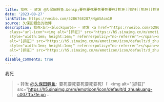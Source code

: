 ```yaml
---
title: 我死 - 转发 @久保田鲤鱼:&ensp;要死要死要死要死要死[抓狂][抓狂][抓狂][抓狂][抓狂][抓狂] [图片]
date: '2023-08-27'
linkTitle: https://weibo.com/5286768287/NgASAcm1R
source: 久保田鲤鱼的微博
description: 我死<br><blockquote> - 转发 <a href="https://weibo.com/5286768287" target="_blank">@久保田鲤鱼</a>: 要死要死要死要死要死<span
  class="url-icon"><img alt="[抓狂]" src="https://h5.sinaimg.cn/m/emoticon/icon/default/d_zhuakuang-c007ffb7fe.png"
  style="width:1em; height:1em;" referrerpolicy="no-referrer"></span><span class="url-icon"><img
  alt="[抓狂]" src="https://h5.sinaimg.cn/m/emoticon/icon/default/d_zhuakuang-c007ffb7fe.png"
  style="width:1em; height:1em;" referrerpolicy="no-referrer"></span><span class="url-icon"><img
  alt="[抓狂]" src="https://h5.sinaimg.cn/m/emoticon/icon/default/d_zhuakuang-c007ffb7fe.pn
  ...
disable_comments: true
---
```

我死<br><blockquote> - 转发 <a href="https://weibo.com/5286768287" target="_blank">@久保田鲤鱼</a>: 要死要死要死要死要死<span class="url-icon"><img alt="[抓狂]" src="https://h5.sinaimg.cn/m/emoticon/icon/default/d_zhuakuang-c007ffb7fe.png" style="width:1em; height:1em;" referrerpolicy="no-referrer"></span><span class="url-icon"><img alt="[抓狂]" src="https://h5.sinaimg.cn/m/emoticon/icon/default/d_zhuakuang-c007ffb7fe.png" style="width:1em; height:1em;" referrerpolicy="no-referrer"></span><span class="url-icon"><img alt="[抓狂]" src="https://h5.sinaimg.cn/m/emoticon/icon/default/d_zhuakuang-c007ffb7fe.pn ...